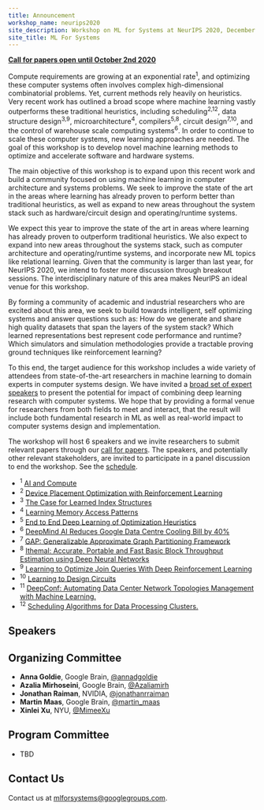 ```yaml
---
title: Announcement
workshop_name: neurips2020
site_description: Workshop on ML for Systems at NeurIPS 2020, December 12th, Zoomville
site_title: ML For Systems
---
```


<div class="inner clearfix">
	<section class="main-content overview_section">
		<p><b><a href="/call_for_papers.html">Call for papers open until October 2nd 2020</a></b><p>
		<p>
			Compute requirements are growing at an exponential rate<sup>1</sup>, and optimizing these computer systems often involves complex high-dimensional combinatorial problems. Yet, current methods rely heavily on heuristics. Very recent work has outlined a broad scope where machine learning vastly outperforms these traditional heuristics, including scheduling<sup>2,12</sup>, data structure design<sup>3,9</sup>, microarchitecture<sup>4</sup>, compilers<sup>5,8</sup>, circuit design<sup>7,10</sup>, and the control of warehouse scale computing systems<sup>6</sup>. In order to continue to scale these computer systems, new learning approaches are needed. The goal of this workshop is to develop novel machine learning methods to optimize and accelerate software and hardware systems.
		</p>
  	<p>
    		The main objective of this workshop is to expand upon this recent work and build a community focused on using machine learning in computer architecture and systems problems. We seek to improve the state of the art in the areas where learning has already proven to perform better than traditional heuristics, as well as expand to new areas throughout the system stack such as hardware/circuit design and operating/runtime systems.
  	</p>
  	<p>
  		We expect this year to improve the state of the art in areas where learning has already proven to outperform traditional heuristics. We also expect to expand into new areas throughout the systems stack, such as computer architecture and operating/runtime systems, and incorporate new ML topics like relational learning. Given that the community is larger than last year, for NeurIPS 2020, we intend to foster more discussion through breakout sessions. The interdisciplinary nature of this area makes NeurIPS an ideal venue for this workshop.
  	</p>
		<p>
			By forming a community of academic and industrial researchers who are excited about this area, we seek to build towards intelligent, self optimizing systems and answer questions such as: How do we generate and share high quality datasets that span the layers of the system stack? Which learned representations best represent code performance and runtime? Which simulators and simulation methodologies provide a tractable proving ground techniques like reinforcement learning?
		</p>
		<p>
			To this end, the target audience for this workshop includes a wide variety of attendees from state-of-the-art researchers in machine learning to domain experts in computer systems design. We have invited a <a href="#speakers">broad set of expert speakers</a> to present the potential for impact of combining deep learning research with computer systems. We hope that by providing a formal venue for researchers from both fields to meet and interact, that the result will include both fundamental research in ML as well as real-world impact to computer systems design and implementation.
		</p>
		<p>
			The workshop will host 6 speakers and we invite researchers to submit relevant papers through our <a href="/call_for_papers.html">call for papers</a>. The speakers, and potentially other relevant stakeholders, are invited to participate in a panel discussion to end the workshop. See the <a href="/schedule.html">schedule</a>.
		</p>
		<ul class="footnotes">
      <li><sup>1</sup> <a href="https://openai.com/blog/ai-and-compute/">AI and Compute</a></li>
      <li><sup>2</sup> <a href="https://arxiv.org/pdf/1706.04972.pdf">Device Placement Optimization with Reinforcement Learning</a></li>
      <li><sup>3</sup> <a href="https://arxiv.org/abs/1712.01208">The Case for Learned Index Structures</a></li>
      <li><sup>4</sup> <a href="https://arxiv.org/pdf/1803.02329.pdf">Learning Memory Access Patterns</a></li>
      <li><sup>5</sup> <a href="https://ieeexplore.ieee.org/document/8091247/?reload=true">End to End Deep Learning of Optimization Heuristics</a></li>
      <li><sup>6</sup> <a href="https://deepmind.com/blog/deepmind-ai-reduces-google-data-centre-cooling-bill-40/">DeepMind AI Reduces Google Data Centre Cooling Bill by 40%</a></li>
      <li><sup>7</sup> <a href="https://arxiv.org/pdf/1903.00614.pdf">GAP: Generalizable Approximate Graph Partitioning Framework</a></li>
      <li><sup>8</sup> <a href="https://arxiv.org/abs/1808.07412">Ithemal: Accurate, Portable and Fast Basic Block Throughput Estimation using Deep Neural Networks</a></li>
      <li><sup>9</sup> <a href="https://arxiv.org/abs/1808.03196">Learning to Optimize Join Queries With Deep Reinforcement Learning</a></li>
      <li><sup>10</sup> <a href="https://arxiv.org/abs/1812.02734">Learning to Design Circuits</a></li>
      <li><sup>11</sup> <a href="https://arxiv.org/abs/1712.03890">DeepConf: Automating Data Center Network Topologies Management with Machine Learning.</a></li>
      <li><sup>12</sup> <a href="https://arxiv.org/abs/1810.01963">Scheduling Algorithms for Data Processing Clusters.</a></li>
    </ul>
	</section>
</div>
<div class="speaker_section">
	<div class="inner clearfix">
		<section class="main-content">
			<h2 id="speakers">Speakers</h2>
		</section>
	</div>
</div>
<div class="organizers-section">
	<div class="inner clearfix">
		<section class="main-content">
			<h2>Organizing Committee</h2>
			<ul>
				<li><b>Anna Goldie</b>, Google Brain, <a href="https://twitter.com/annadgoldie">@annadgoldie</a></li>
				<li><b>Azalia Mirhoseini</b>, Google Brain, <a href="https://twitter.com/Azaliamirh">@Azaliamirh</a></li>
				<li><b>Jonathan Raiman</b>, NVIDIA, <a href="https://twitter.com/jonathanrraiman">@jonathanrraiman</a></li>
				<li><b>Martin Maas</b>, Google Brain, <a href="https://twitter.com/martin_maas">@martin_maas</a></li>
				<li><b>Xinlei Xu</b>, NYU, <a href="https://twitter.com/MimeeXu">@MimeeXu</a></li>
			</ul>
			<h2>Program Committee</h2>
			<ul>
				<li>TBD</li>
			</ul>
			<h2>Contact Us</h2>
			<p>
				Contact us at <a href="mailto:mlforsystems@googlegroups.com">mlforsystems@googlegroups.com</a>.
			</p>
		</section>
</div>
